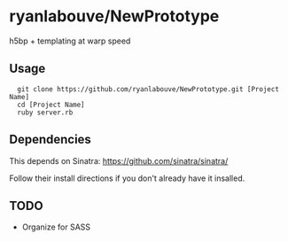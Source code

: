 # ryanlabouve/NewPrototype

h5bp + templating at warp speed

## Usage

```
  git clone https://github.com/ryanlabouve/NewPrototype.git [Project Name]
  cd [Project Name]
  ruby server.rb
```
  
## Dependencies

This depends on Sinatra: <https://github.com/sinatra/sinatra/>

Follow their install directions if you don't already have it insalled.

## TODO

- Organize for SASS
